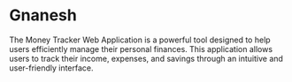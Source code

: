 # Gnanesh
The Money Tracker Web Application is a powerful tool designed to help users efficiently manage their personal finances. This application allows users to track their income, expenses, and savings through an intuitive and user-friendly interface.
